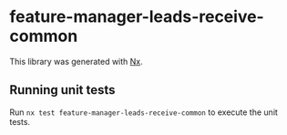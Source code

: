 # feature-manager-leads-receive-common

This library was generated with [Nx](https://nx.dev).

## Running unit tests

Run `nx test feature-manager-leads-receive-common` to execute the unit tests.
